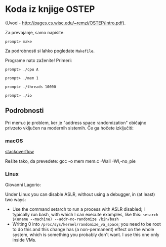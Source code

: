 # Koda iz knjige OSTEP 
(Uvod - http://pages.cs.wisc.edu/~remzi/OSTEP/intro.pdf).

Za prevajanje, samo napišite:

```
prompt> make
```

Za podrobnosti si lahko pogledate `Makefile`.

Programe nato zaženite! Primeri:

```
prompt> ./cpu A
```

```
prompt> ./mem 1
```

```
prompt> ./threads 10000
```

```
prompt> ./io
```


## Podrobnosti

Pri mem.c je problem, ker je "address space randomization" običajno privzeto vključen na modernih sistemih. Če ga hočete izključiti:

### macOS
[stackoverflow](http://stackoverflow.com/questions/23897963/documented-way-to-disable-aslr-on-os-x)

Rešite tako, da prevedete:
    gcc -o mem mem.c -Wall -Wl,-no_pie

### Linux

Giovanni Lagorio:

Under Linux you can disable ASLR, without using a debugger, in (at least)  two ways:
* Use the command setarch to run a process with ASLR disabled; I typically run
  bash, with which I can execute examples, like this:
  `setarch $(uname --machine) --addr-no-randomize /bin/bash`
* Writing 0 into `/proc/sys/kernel/randomize_va_space`; you need to be
  root to do this and this change has (a non-permanent) effect on the
  whole system, which is something you probably don't want. I use this
  one only inside VMs.



